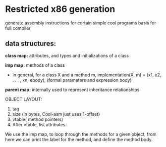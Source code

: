 # Restricted x86 generation
generate assembly instructions for certain simple cool programs
basis for full compiler

## data structures:
**class map:** attributes, and types and initializations of a class

**imp map:** methods of a class

- In general, for a class X and a method m,
implementation(X, m) = (x1, x2, . . . , xn, ebody), (formal parameters and expression body)

**parent map:** internally used to represent inheritance relationships

OBJECT LAYOUT:
1. tag
2. size (in bytes, Cool-asm just uses 1-offset)
3. vtable( method pointers)
4. After vtable, list attributes.


We use the imp map, to loop through the methods for a given object, from here we can print the 
label for the method, and define the method body.

